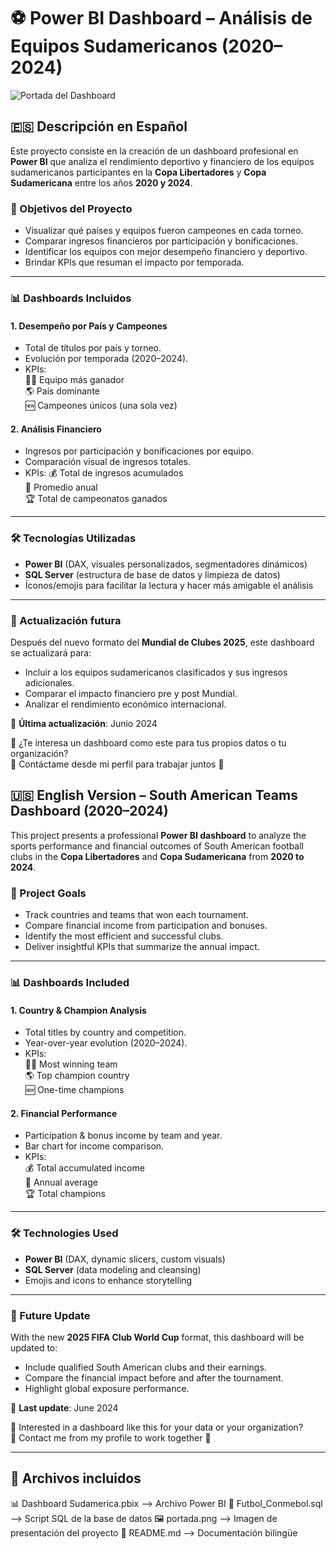 # ⚽ Power BI Dashboard – Análisis de Equipos Sudamericanos (2020–2024)

![Portada del Dashboard](portada.png)

## 🇪🇸 Descripción en Español

Este proyecto consiste en la creación de un dashboard profesional en **Power BI** que analiza el rendimiento deportivo y financiero de los equipos sudamericanos participantes en la **Copa Libertadores** y **Copa Sudamericana** entre los años **2020 y 2024**.

### 🎯 Objetivos del Proyecto
- Visualizar qué países y equipos fueron campeones en cada torneo.
- Comparar ingresos financieros por participación y bonificaciones.
- Identificar los equipos con mejor desempeño financiero y deportivo.
- Brindar KPIs que resuman el impacto por temporada.

---

### 📊 Dashboards Incluidos

#### 1. Desempeño por País y Campeones
- Total de títulos por país y torneo.
- Evolución por temporada (2020–2024).
- KPIs:  
  🧑‍💼 Equipo más ganador  
  🌎 País dominante  
  🆕 Campeones únicos (una sola vez)

#### 2. Análisis Financiero
- Ingresos por participación y bonificaciones por equipo.
- Comparación visual de ingresos totales.
- KPIs:
  💰 Total de ingresos acumulados  
  📆 Promedio anual  
  🏆 Total de campeonatos ganados

---

### 🛠️ Tecnologías Utilizadas
- **Power BI** (DAX, visuales personalizados, segmentadores dinámicos)
- **SQL Server** (estructura de base de datos y limpieza de datos)
- Íconos/emojis para facilitar la lectura y hacer más amigable el análisis

---

### 🔄 Actualización futura
Después del nuevo formato del **Mundial de Clubes 2025**, este dashboard se actualizará para:
- Incluir a los equipos sudamericanos clasificados y sus ingresos adicionales.
- Comparar el impacto financiero pre y post Mundial.
- Analizar el rendimiento económico internacional.

📅 **Última actualización**: Junio 2024

💼 ¿Te interesa un dashboard como este para tus propios datos o tu organización?  
📩 Contáctame desde mi perfil para trabajar juntos 🚀

## 🇺🇸 English Version – South American Teams Dashboard (2020–2024)

This project presents a professional **Power BI dashboard** to analyze the sports performance and financial outcomes of South American football clubs in the **Copa Libertadores** and **Copa Sudamericana** from **2020 to 2024**.

### 🎯 Project Goals
- Track countries and teams that won each tournament.
- Compare financial income from participation and bonuses.
- Identify the most efficient and successful clubs.
- Deliver insightful KPIs that summarize the annual impact.

---

### 📊 Dashboards Included

#### 1. Country & Champion Analysis
- Total titles by country and competition.
- Year-over-year evolution (2020–2024).
- KPIs:  
  🧑‍💼 Most winning team  
  🌎 Top champion country  
  🆕 One-time champions

#### 2. Financial Performance
- Participation & bonus income by team and year.
- Bar chart for income comparison.
- KPIs:  
  💰 Total accumulated income  
  📆 Annual average  
  🏆 Total champions

---

### 🛠️ Technologies Used
- **Power BI** (DAX, dynamic slicers, custom visuals)
- **SQL Server** (data modeling and cleansing)
- Emojis and icons to enhance storytelling

---

### 🔄 Future Update
With the new **2025 FIFA Club World Cup** format, this dashboard will be updated to:
- Include qualified South American clubs and their earnings.
- Compare the financial impact before and after the tournament.
- Highlight global exposure performance.

📅 **Last update**: June 2024

💼 Interested in a dashboard like this for your data or your organization?  
📩 Contact me from my profile to work together 🚀

---

## 📁 Archivos incluidos
📊 Dashboard Sudamerica.pbix --> Archivo Power BI
🧠 Futbol_Conmebol.sql --> Script SQL de la base de datos
🖼️ portada.png --> Imagen de presentación del proyecto
📄 README.md --> Documentación bilingüe

